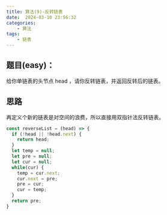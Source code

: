 ```yaml
---
title: 算法(9)-反转链表
date:  2024-03-10 23:56:32
categories:
    - 算法
tags:
    - 链表
---
```


## 题目(easy)：

给你单链表的头节点 head ，请你反转链表，并返回反转后的链表。

## 思路

再定义个新的链表是对空间的浪费，所以直接用双指针法反转链表。

```javascript
const reverseList = (head) => {
  if (!head || !head.next) {
    return head;
  }
  let temp = null;
  let pre = null;
  let cur = null;
  while(cur) {
    temp = cur.next;
    cur.next = pre;
    pre = cur;
    cur = temp;
  }
  return pre;
}
```